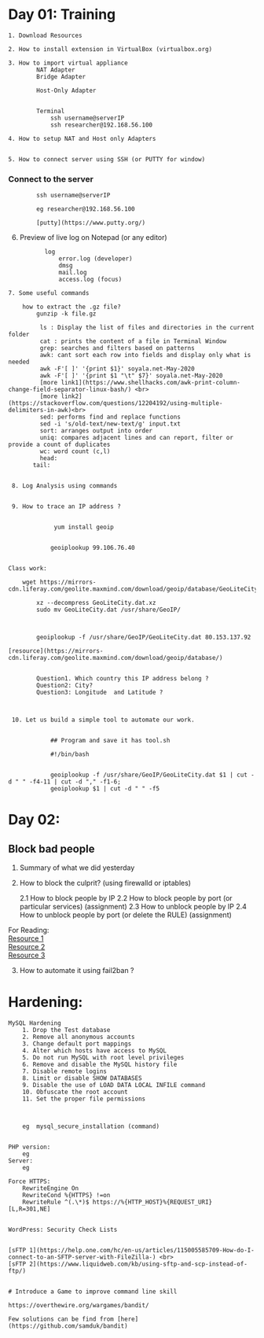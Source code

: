 # Day 01: Training


	1. Download Resources

	2. How to install extension in VirtualBox (virtualbox.org)

	3. How to import virtual appliance
			NAT Adapter
			Bridge Adapter

			Host-Only Adapter


			Terminal
				ssh username@serverIP
				ssh researcher@192.168.56.100

	4. How to setup NAT and Host only Adapters


	5. How to connect server using SSH (or PUTTY for window)

### Connect to the server

			ssh username@serverIP

			eg researcher@192.168.56.100

			[putty](https://www.putty.org/)


  6. Preview of live log on Notepad (or any editor)

				log
					error.log (developer)
					dmsg
					mail.log
					access.log (focus)


	7. Some useful commands

		how to extract the .gz file?
			gunzip -k file.gz

			 ls : Display the list of files and directories in the current folder
			 cat : prints the content of a file in Terminal Window
			 grep: searches and filters based on patterns
			 awk: cant sort each row into fields and display only what is needed
			 awk -F'[ ]' '{print $1}' soyala.net-May-2020
			 awk -F'[ ]' '{print $1 "\t" $7}' soyala.net-May-2020
			 [more link1](https://www.shellhacks.com/awk-print-column-change-field-separator-linux-bash/) <br>
			 [more link2](https://stackoverflow.com/questions/12204192/using-multiple-delimiters-in-awk)<br>
			 sed: performs find and replace functions
			 sed -i 's/old-text/new-text/g' input.txt
			 sort: arranges output into order
			 uniq: compares adjacent lines and can report, filter or provide a count of duplicates
			 wc: word count (c,l)
			 head:
		   tail:


	 8. Log Analysis using commands


	 9. How to trace an IP address ?


				 yum install geoip


			 	geoiplookup 99.106.76.40


	Class work:

		wget https://mirrors-cdn.liferay.com/geolite.maxmind.com/download/geoip/database/GeoLiteCity.dat.xz

			xz --decompress GeoLiteCity.dat.xz
			sudo mv GeoLiteCity.dat /usr/share/GeoIP/



			geoiplookup -f /usr/share/GeoIP/GeoLiteCity.dat 80.153.137.92

	[resource](https://mirrors-cdn.liferay.com/geolite.maxmind.com/download/geoip/database/)


			Question1. Which country this IP address belong ?
			Question2: City?
			Question3: Longitude  and Latitude ?



	 10. Let us build a simple tool to automate our work.


				## Program and save it has tool.sh

				#!/bin/bash


				geoiplookup -f /usr/share/GeoIP/GeoLiteCity.dat $1 | cut -d " " -f4-11 | cut -d "," -f1-6;
				geoiplookup $1 | cut -d " " -f5




# Day 02:

## Block bad people

1. Summary of what we did yesterday

2. How to block the culprit? (using firewalld or iptables)

	2.1 How to block people by IP
	2.2 How to block people by port (or particular services) (assignment)
	2.3 How to unblock people by IP
	2.4 How to unblock people by port (or delete the RULE)  (assignment)

For Reading: <br>
	[Resource 1](https://www.hostingswift.com/how-to-block-or-unblock-an-ip-address-on-a-linux-server) <br>
	[Resource 2](https://www.e2enetworks.com/help/knowledge-base/how-to-block-ip-address-on-linux-server/)<br>
	[Resource 3](https://www.cyberciti.biz/faq/how-do-i-block-an-ip-on-my-linux-server/) <br>



3. How to automate it using fail2ban ?

# Hardening:

	MySQL Hardening
		1. Drop the Test database
		2. Remove all anonymous accounts
		3. Change default port mappings
		4. Alter which hosts have access to MySQL
		5. Do not run MySQL with root level privileges
		6. Remove and disable the MySQL history file
		7. Disable remote logins
		8. Limit or disable SHOW DATABASES
		9. Disable the use of LOAD DATA LOCAL INFILE command
		10. Obfuscate the root account
		11. Set the proper file permissions



		eg  mysql_secure_installation (command)


	PHP version:
		eg
	Server:
		eg

	Force HTTPS:
		RewriteEngine On
		RewriteCond %{HTTPS} !=on
		RewriteRule ^(.\*)$ https://%{HTTP_HOST}%{REQUEST_URI} [L,R=301,NE]


	WordPress: Security Check Lists


	[sFTP 1](https://help.one.com/hc/en-us/articles/115005585709-How-do-I-connect-to-an-SFTP-server-with-FileZilla-) <br>
	[sFTP 2](https://www.liquidweb.com/kb/using-sftp-and-scp-instead-of-ftp/)


	# Introduce a Game to improve command line skill

	https://overthewire.org/wargames/bandit/

	Few solutions can be find from [here](https://github.com/samduk/bandit)
